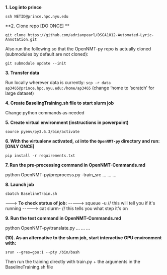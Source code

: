**1. Log into prince**

`ssh NETID@prince.hpc.nyu.edu`

**2. Clone repo [DO ONCE] **

`git clone https://github.com/adrianpearl/DSGA1012-Automated-Lyric-Annotation.git`

Also run the following so that the OpenNMT-py repo is actually cloned (submodules by default are not cloned):

`git submodule update --init`

**3. Transfer data**

Run locally wherever data is currently:
`scp -r data ap3465@prince.hpc.nyu.edu:/home/ap3465`
(change ‘home to ‘scratch’ for large dataset)

**4. Create BaselingTraining.sh file to start slurm job**

Change python commands as needed

**5. Create virtual environment (instructions in powerpoint)**

`source pyenv/py3.6.3/bin/activate`

**6. With the virtualenv activated, `cd` into the `OpenNMT-py` directory and run: [ONLY ONCE]**

`pip install -r requirements.txt`

**7. Run the pre-processing command in OpenNMT-Commands.md**

python OpenNMT-py/preprocess.py -train_src ...
...
...

**8. Launch job**

`sbatch BaselineTrain.sh`

---> **To check status of job:**
-----> squeue -u <NETID>	// this will tell you if it's running
-----> cat slurm-<JOBID>	// this tells you what step it's on

**9. Run the test command in OpenNMT-Commands.md**

python OpenNMT-py/translate.py ...
...
...

**(10). As an alternative to the slurm job, start interactive GPU environment with:**

`srun --gres=gpu:1 --pty /bin/bash`

Then run the training directly with train.py + the arguments in the BaselineTraining.sh file
